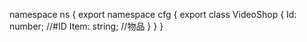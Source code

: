 namespace ns {
	export namespace cfg {
		export class VideoShop {
			Id: number;		//#ID
			Item: string;		//物品
		}
	}
}